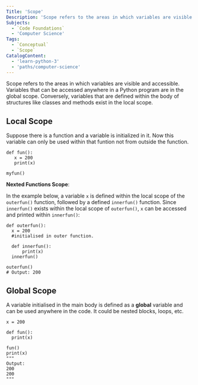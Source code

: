 ```yaml
---
Title: 'Scope'
Description: 'Scope refers to the areas in which variables are visible and accessible.'
Subjects:
  - `Code Foundations`
  - 'Computer Science'
Tags:
  - `Conceptual`
  - `Scope`
CatalogContent:
  - 'learn-python-3'
  - 'paths/computer-science'
---
```


Scope refers to the areas in which variables are visible and accessible. Variables that can be accessed anywhere in a Python program are in the global scope. Conversely, variables that are defined within the body of structures like classes and methods exist in the local scope.

## Local Scope
 
 Suppose there is a function and a variable is initialized in it. Now this variable can only be used within that funtion not from outside the function.

 ~~~
def fun():
    x = 200
    print(x)

myfun()
 ~~~

**Nexted Functions Scope**:

In the example below, a variable `x` is defined within the local scope of the `outerfun()` function, followed by a defined `innerfun()` function. Since `innerfun()` exists within the local scope of `outerfun()`, `x` can be accessed and printed within `innerfun()`:

```
def outerfun():
  x = 200
  #initialised in outer function.
  
  def innerfun():
      print(x)
  innerfun()

outerfun()
# Output: 200
```

## Global Scope

A variable initialised in the main body is defined as a **global** variable and can be used anywhere in the code. It could be nested blocks, loops, etc.
```
x = 200

def fun():
  print(x)

fun()
print(x)
"""
Output:
200
200
"""
```